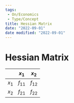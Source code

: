 ```yaml
---
tags:
 - On/Economics
 - Type/Concept
title: Hessian Matrix
date: "2022-09-01"
date modified: "2022-09-01"
---
```


# Hessian Matrix
|       | $x_1$    | $x_2$    |
| ----- | -------- | -------- |
| $x_1$ | $f_{11}$ | $f_{12}$ |
| $x_2$ | $f_{21}$ | $f_{22}$ |
